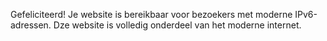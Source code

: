 Gefeliciteerd! Je website is bereikbaar voor bezoekers met moderne IPv6-adressen. Dze website is volledig onderdeel van het moderne internet.
